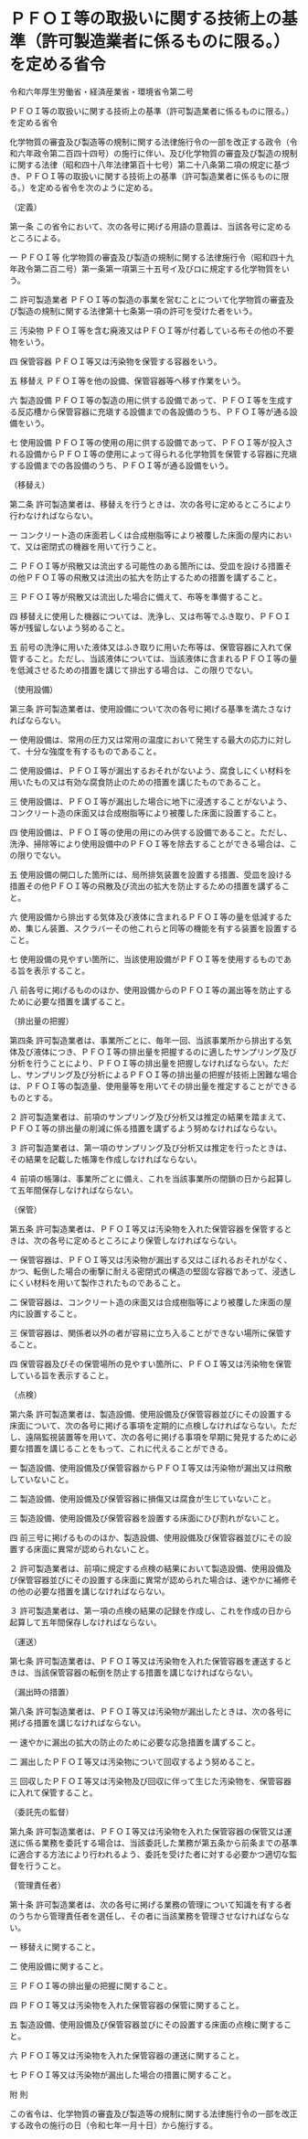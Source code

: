 # ＰＦＯＩ等の取扱いに関する技術上の基準（許可製造業者に係るものに限る。）を定める省令

令和六年厚生労働省・経済産業省・環境省令第二号

ＰＦＯＩ等の取扱いに関する技術上の基準（許可製造業者に係るものに限る。）を定める省令

化学物質の審査及び製造等の規制に関する法律施行令の一部を改正する政令（令和六年政令第二百四十四号）の施行に伴い、及び化学物質の審査及び製造の規制に関する法律（昭和四十八年法律第百十七号）第二十八条第二項の規定に基づき、ＰＦＯＩ等の取扱いに関する技術上の基準（許可製造業者に係るものに限る。）を定める省令を次のように定める。

（定義）

第一条 この省令において、次の各号に掲げる用語の意義は、当該各号に定めるところによる。

一 ＰＦＯＩ等 化学物質の審査及び製造の規制に関する法律施行令（昭和四十九年政令第二百二号）第一条第一項第三十五号イ及びロに規定する化学物質をいう。

二 許可製造業者 ＰＦＯＩ等の製造の事業を営むことについて化学物質の審査及び製造の規制に関する法律第十七条第一項の許可を受けた者をいう。

三 汚染物 ＰＦＯＩ等を含む廃液又はＰＦＯＩ等が付着している布その他の不要物をいう。

四 保管容器 ＰＦＯＩ等又は汚染物を保管する容器をいう。

五 移替え ＰＦＯＩ等を他の設備、保管容器等へ移す作業をいう。

六 製造設備 ＰＦＯＩ等の製造の用に供する設備であって、ＰＦＯＩ等を生成する反応槽から保管容器に充塡する設備までの各設備のうち、ＰＦＯＩ等が通る設備をいう。

七 使用設備 ＰＦＯＩ等の使用の用に供する設備であって、ＰＦＯＩ等が投入される設備からＰＦＯＩ等の使用によって得られる化学物質を保管する容器に充塡する設備までの各設備のうち、ＰＦＯＩ等が通る設備をいう。

（移替え）

第二条 許可製造業者は、移替えを行うときは、次の各号に定めるところにより行わなければならない。

一 コンクリート造の床面若しくは合成樹脂等により被覆した床面の屋内において、又は密閉式の機器を用いて行うこと。

二 ＰＦＯＩ等が飛散又は流出する可能性のある箇所には、受皿を設ける措置その他ＰＦＯＩ等の飛散又は流出の拡大を防止するための措置を講ずること。

三 ＰＦＯＩ等が飛散又は流出した場合に備えて、布等を準備すること。

四 移替えに使用した機器については、洗浄し、又は布等でふき取り、ＰＦＯＩ等が残留しないよう努めること。

五 前号の洗浄に用いた液体又はふき取りに用いた布等は、保管容器に入れて保管すること。ただし、当該液体については、当該液体に含まれるＰＦＯＩ等の量を低減させるための措置を講じて排出する場合は、この限りでない。

（使用設備）

第三条 許可製造業者は、使用設備について次の各号に掲げる基準を満たさなければならない。

一 使用設備は、常用の圧力又は常用の温度において発生する最大の応力に対して、十分な強度を有するものであること。

二 使用設備は、ＰＦＯＩ等が漏出するおそれがないよう、腐食しにくい材料を用いたもの又は有効な腐食防止のための措置を講じたものであること。

三 使用設備は、ＰＦＯＩ等が漏出した場合に地下に浸透することがないよう、コンクリート造の床面又は合成樹脂等により被覆した床面に設置すること。

四 使用設備は、ＰＦＯＩ等の使用の用にのみ供する設備であること。ただし、洗浄、掃除等により使用設備中のＰＦＯＩ等を除去することができる場合は、この限りでない。

五 使用設備の開口した箇所には、局所排気装置を設置する措置、受皿を設ける措置その他ＰＦＯＩ等の飛散及び流出の拡大を防止するための措置を講ずること。

六 使用設備から排出する気体及び液体に含まれるＰＦＯＩ等の量を低減するため、集じん装置、スクラバーその他これらと同等の機能を有する装置を設置すること。

七 使用設備の見やすい箇所に、当該使用設備がＰＦＯＩ等を使用するものである旨を表示すること。

八 前各号に掲げるもののほか、使用設備からのＰＦＯＩ等の漏出等を防止するために必要な措置を講ずること。

（排出量の把握）

第四条 許可製造業者は、事業所ごとに、毎年一回、当該事業所から排出する気体及び液体につき、ＰＦＯＩ等の排出量を把握するのに適したサンプリング及び分析を行うことにより、ＰＦＯＩ等の排出量を把握しなければならない。ただし、サンプリング及び分析によるＰＦＯＩ等の排出量の把握が技術上困難な場合は、ＰＦＯＩ等の製造量、使用量等を用いてその排出量を推定することができるものとする。

２ 許可製造業者は、前項のサンプリング及び分析又は推定の結果を踏まえて、ＰＦＯＩ等の排出量の削減に係る措置を講ずるよう努めなければならない。

３ 許可製造業者は、第一項のサンプリング及び分析又は推定を行ったときは、その結果を記載した帳簿を作成しなければならない。

４ 前項の帳簿は、事業所ごとに備え、これを当該事業所の閉鎖の日から起算して五年間保存しなければならない。

（保管）

第五条 許可製造業者は、ＰＦＯＩ等又は汚染物を入れた保管容器を保管するときは、次の各号に定めるところにより保管しなければならない。

一 保管容器は、ＰＦＯＩ等又は汚染物が漏出する又はこぼれるおそれがなく、かつ、転倒した場合の衝撃に耐える密閉式の構造の堅固な容器であって、浸透しにくい材料を用いて製作されたものであること。

二 保管容器は、コンクリート造の床面又は合成樹脂等により被覆した床面の屋内に設置すること。

三 保管容器は、関係者以外の者が容易に立ち入ることができない場所に保管すること。

四 保管容器及びその保管場所の見やすい箇所に、ＰＦＯＩ等又は汚染物を保管している旨を表示すること。

（点検）

第六条 許可製造業者は、製造設備、使用設備及び保管容器並びにその設置する床面について、次の各号に掲げる事項を定期的に点検しなければならない。ただし、遠隔監視装置等を用いて、次の各号に掲げる事項を早期に発見するために必要な措置を講じることをもって、これに代えることができる。

一 製造設備、使用設備及び保管容器からＰＦＯＩ等又は汚染物が漏出又は飛散していないこと。

二 製造設備、使用設備及び保管容器に損傷又は腐食が生じていないこと。

三 製造設備、使用設備及び保管容器を設置する床面にひび割れがないこと。

四 前三号に掲げるもののほか、製造設備、使用設備及び保管容器並びにその設置する床面に異常が認められないこと。

２ 許可製造業者は、前項に規定する点検の結果において製造設備、使用設備及び保管容器並びにその設置する床面に異常が認められた場合は、速やかに補修その他の必要な措置を講じなければならない。

３ 許可製造業者は、第一項の点検の結果の記録を作成し、これを作成の日から起算して五年間保存しなければならない。

（運送）

第七条 許可製造業者は、ＰＦＯＩ等又は汚染物を入れた保管容器を運送するときは、当該保管容器の転倒を防止する措置を講じなければならない。

（漏出時の措置）

第八条 許可製造業者は、ＰＦＯＩ等又は汚染物が漏出したときは、次の各号に掲げる措置を講じなければならない。

一 速やかに漏出の拡大の防止のために必要な応急措置を講ずること。

二 漏出したＰＦＯＩ等又は汚染物について回収するよう努めること。

三 回収したＰＦＯＩ等又は汚染物及び回収に伴って生じた汚染物を、保管容器に入れて保管すること。

（委託先の監督）

第九条 許可製造業者は、ＰＦＯＩ等又は汚染物を入れた保管容器の保管又は運送に係る業務を委託する場合は、当該委託した業務が第五条から前条までの基準に適合する方法により行われるよう、委託を受けた者に対する必要かつ適切な監督を行うこと。

（管理責任者）

第十条 許可製造業者は、次の各号に掲げる業務の管理について知識を有する者のうちから管理責任者を選任し、その者に当該業務を管理させなければならない。

一 移替えに関すること。

二 使用設備に関すること。

三 ＰＦＯＩ等の排出量の把握に関すること。

四 ＰＦＯＩ等又は汚染物を入れた保管容器の保管に関すること。

五 製造設備、使用設備及び保管容器並びにその設置する床面の点検に関すること。

六 ＰＦＯＩ等又は汚染物を入れた保管容器の運送に関すること。

七 ＰＦＯＩ等又は汚染物が漏出した場合の措置に関すること。

附 則

この省令は、化学物質の審査及び製造等の規制に関する法律施行令の一部を改正する政令の施行の日（令和七年一月十日）から施行する。
